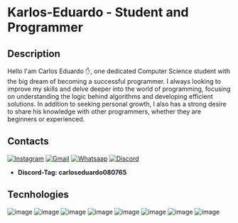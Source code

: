 # Karlos-Eduardo - Student and Programmer

## Description 
Hello I'am Carlos Eduardo ✋, one dedicated Computer Science student with the big dream of becoming a successful programmer. I always looking to improve my skills and delve deeper into the world of programming, focusing on understanding the logic behind algorithms and developing efficient solutions. In addition to seeking personal growth, I also has a strong desire to share his knowledge with other programmers, whether they are beginners or experienced.

## Contacts 
[![Instagram](https://img.shields.io/badge/Instagram-E4405F?style=for-the-badge&logo=instagram&logoColor=white)](https://www.instagram.com/karlmbarreto/)
[![Gmail](https://img.shields.io/badge/Gmail-D14836?style=for-the-badge&logo=gmail&logoColor=white)](https://www.cadumcarlos@gmail.com/)
[![Whatsaap](https://img.shields.io/badge/WhatsApp-25D366?style=for-the-badge&logo=whatsapp&logoColor=white)](https://wa.me/5521979667744)
[![Discord](https://img.shields.io/badge/Discord-7289DA?style=for-the-badge&logo=discord&logoColor=white)](#) 
- **Discord-Tag: carloseduardo080765**

## Tecnhologies 
![image](https://img.shields.io/badge/HTML5-E34F26?style=for-the-badge&logo=html5&logoColor=white)
![image](https://img.shields.io/badge/CSS3-1572B6?style=for-the-badge&logo=css3&logoColor=white)
![image](https://img.shields.io/badge/JavaScript-323330?style=for-the-badge&logo=javascript&logoColor=F7DF1E)
![image](https://img.shields.io/badge/Bootstrap-563D7C?style=for-the-badge&logo=bootstrap&logoColor=white)
![image](https://img.shields.io/badge/PHP-777BB4?style=for-the-badge&logo=php&logoColor=white)
![image](https://img.shields.io/badge/MySQL-005C84?style=for-the-badge&logo=mysql&logoColor=white)
![image](https://img.shields.io/badge/Python-3776AB?style=for-the-badge&logo=python&logoColor=white)
![image](https://img.shields.io/badge/C%2B%2B-00599C?style=for-the-badge&logo=c%2B%2B&logoColor=white)

